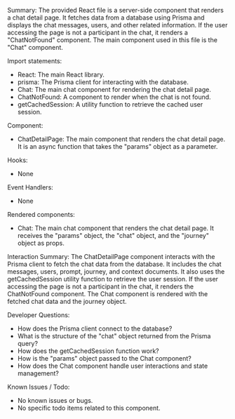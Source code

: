 Summary:
The provided React file is a server-side component that renders a chat detail page. It fetches data from a database using Prisma and displays the chat messages, users, and other related information. If the user accessing the page is not a participant in the chat, it renders a "ChatNotFound" component. The main component used in this file is the "Chat" component.

Import statements:
- React: The main React library.
- prisma: The Prisma client for interacting with the database.
- Chat: The main chat component for rendering the chat detail page.
- ChatNotFound: A component to render when the chat is not found.
- getCachedSession: A utility function to retrieve the cached user session.

Component:
- ChatDetailPage: The main component that renders the chat detail page. It is an async function that takes the "params" object as a parameter.

Hooks:
- None

Event Handlers:
- None

Rendered components:
- Chat: The main chat component that renders the chat detail page. It receives the "params" object, the "chat" object, and the "journey" object as props.

Interaction Summary:
The ChatDetailPage component interacts with the Prisma client to fetch the chat data from the database. It includes the chat messages, users, prompt, journey, and context documents. It also uses the getCachedSession utility function to retrieve the user session. If the user accessing the page is not a participant in the chat, it renders the ChatNotFound component. The Chat component is rendered with the fetched chat data and the journey object.

Developer Questions:
- How does the Prisma client connect to the database?
- What is the structure of the "chat" object returned from the Prisma query?
- How does the getCachedSession function work?
- How is the "params" object passed to the Chat component?
- How does the Chat component handle user interactions and state management?

Known Issues / Todo:
- No known issues or bugs.
- No specific todo items related to this component.